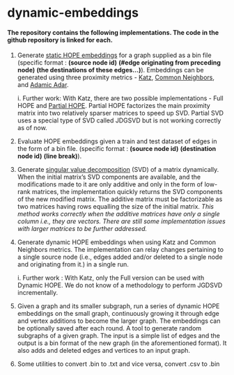 # dynamic-embeddings

#### The repository contains the following implementations. The code in the github repository is linked for each. ####

1. Generate [static HOPE embeddings](https://github.com/marius-team/dynamic-embeddings/blob/0c1b89e3b0dc4b45ac208af808a050bb864db74a/dyn_embed.py#L569) for a graph supplied as a bin file (specific format : __(source node id)__ __(#edge originating from preceding node)__ __(the destinations of these edges…)__). Embeddings can be generated using three proximity metrics - [Katz](https://github.com/marius-team/dynamic-embeddings/blob/0c1b89e3b0dc4b45ac208af808a050bb864db74a/dyn_embed.py#L379), [Common Neighbors](https://github.com/marius-team/dynamic-embeddings/blob/0c1b89e3b0dc4b45ac208af808a050bb864db74a/dyn_embed.py#L455), and [Adamic Adar](https://github.com/marius-team/dynamic-embeddings/blob/0c1b89e3b0dc4b45ac208af808a050bb864db74a/dyn_embed.py#L486). 
  
    i. Further work: With Katz, there are two possible implementations - Full HOPE and [Partial HOPE](https://github.com/marius-team/dynamic-embeddings/blob/0c1b89e3b0dc4b45ac208af808a050bb864db74a/dyn_embed.py#L391). Partial HOPE factorizes the main proximity matrix into two relatively sparser matrices to speed up SVD. Partial SVD uses a special type of SVD called JDGSVD but is not working correctly as of now.
2. Evaluate HOPE embeddings given a train and test dataset of edges in the form of a bin file. (specific format : __(source node id)__ __(destination node id)__ __(line break)__).
3. Generate [singular value decomposition](https://github.com/marius-team/dynamic-embeddings/blob/0c1b89e3b0dc4b45ac208af808a050bb864db74a/dyn_embed.py#L104) (SVD) of a matrix dynamically. When the initial matrix’s SVD components are available, and the modifications made to it are only additive and only in the form of low-rank matrices, the implementation quickly returns the SVD components of the new modified matrix. The additive matrix must be factorizable as two matrices having rows equalling the size of the initial matrix.
_This method works correctly when the additive matrices have only a single column i.e., they are vectors. There are still some implementation issues with larger matrices to be further addressed._
4. Generate dynamic HOPE embeddings when using Katz and Common Neighbors metrics. The implementation can relay changes pertaining to a single source node (i.e., edges added and/or deleted to a single node and originating from it.) in a single run.

    i. Further work : With Katz, only the Full version can be used with Dynamic HOPE. We do not know of a methodology to perform JGDSVD incrementally. 
5. Given a graph and its smaller subgraph, run a series of dynamic HOPE embeddings on the small graph, continuously growing it through edge and vertex additions to become the larger graph. The embeddings can be optionally saved after each round.
A tool to generate random subgraphs of a given graph. The input is a simple list of edges and the output is a bin format of the new graph (in the aforementioned format). It also adds and deleted edges and vertices to an input graph.
6. Some utilities to convert .bin to .txt and vice versa, convert .csv to .bin
